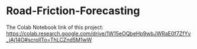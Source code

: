 # Road-Friction-Forecasting

The Colab Notebook link of this project: https://colab.research.google.com/drive/1W15eOQbeHp9wbJWRaE0f7ZfYv_jAj14O#scrollTo=ThLCZnd5M1wW
